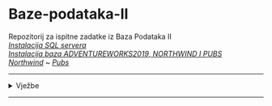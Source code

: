 # Baze-podataka-II
Repozitorij za ispitne zadatke iz Baza Podataka II <br>
_[Instalacija SQL servera](https://github.com/saranur/Baze-podataka-II/raw/main/Materijali/BP2_InstaliranjeSQLServera_2019.pptx)_ <br>
_[Instalacija baza ADVENTUREWORKS2019, NORTHWIND I PUBS](https://github.com/saranur/Baze-podataka-II/raw/main/Materijali/BPII_AdventureWorks_Northwind_Pubs_setup.pptx)_<br>
_[Northwind](https://raw.githubusercontent.com/saranur/Baze-podataka-II/main/Materijali/instnwnd.sql?token=GHSAT0AAAAAABSC56OMSGAXPCP4NWLYKDO6YR4XV7A)_ ~
_[Pubs](https://raw.githubusercontent.com/saranur/Baze-podataka-II/main/Materijali/instpubs.sql?token=GHSAT0AAAAAABSC56OMDV5T56WCNG4T4FLAYR4XWWA)_
<hr>

<details>
  <summary>Vježbe</summary><br>

  [Vježba 1](https://github.com/saranur/Baze-podataka-II/blob/main/Vje%C5%BEbe/Vje%C5%BEba%201/Vjezba_1_1.sql) ~ [Postavka](https://github.com/saranur/Baze-podataka-II/blob/main/Vje%C5%BEbe/Vje%C5%BEba%201/Vje%C5%BEba_1_Postavka.pdf) ~ [Zadatak 2](https://github.com/saranur/Baze-podataka-II/blob/main/Vje%C5%BEbe/Vje%C5%BEba%201/Vjezba_1_Z2.sql) ~ [Notes](https://github.com/saranur/Baze-podataka-II/blob/main/Vje%C5%BEbe/Vje%C5%BEba%201/Vje%C5%BEbe%201%20-%20Notes.md)
  
  [Vježba 2](https://github.com/saranur/Baze-podataka-II/blob/main/Vje%C5%BEbe/Vje%C5%BEba%202/Vjezba2.sql) ~ [Postavka](https://github.com/saranur/Baze-podataka-II/raw/main/Vje%C5%BEbe/Vje%C5%BEba%202/Vje%C5%BEba%202.docx) ~ [Zadaci Za Vježbu 2](https://github.com/saranur/Baze-podataka-II/blob/main/Vje%C5%BEbe/Vje%C5%BEba%202/ZadaciZaVjezbu2.sql)
  
  [Vježbe 3](https://github.com/saranur/Baze-podataka-II/blob/main/Vje%C5%BEbe/Vje%C5%BEba%203/Vjezba_3.sql) ~ [Postavka](https://github.com/saranur/Baze-podataka-II/blob/main/Vje%C5%BEbe/Vje%C5%BEba%203/Vje%C5%BEba%203.docx?raw=true) 
  
  
  [Vježbe 4](https://github.com/saranur/Baze-podataka-II/blob/main/Vje%C5%BEbe/Vje%C5%BEba%204/Vjezba4.sql) ~ [Postavka](https://github.com/saranur/Baze-podataka-II/raw/main/Vje%C5%BEbe/Vje%C5%BEba%204/Vje%C5%BEba%204.docx)
  
  [Vježbe 5](https://github.com/saranur/Baze-podataka-II/blob/main/Vje%C5%BEbe/Vje%C5%BEba%205/Vjezba_5.sql) ~ [Postavka](https://github.com/saranur/Baze-podataka-II/raw/main/Vje%C5%BEbe/Vje%C5%BEba%205/Vje%C5%BEba%205.docx)
  
  [Vježbe 6](https://github.com/saranur/Baze-podataka-II/blob/main/Vje%C5%BEbe/Vje%C5%BEbe%206/Vje%C5%BEba_6.sql) ~ [Postavka](https://github.com/saranur/Baze-podataka-II/raw/main/Vje%C5%BEbe/Vje%C5%BEbe%206/Vje%C5%BEba%206.docx) [Baza Test](https://github.com/saranur/Baze-podataka-II/blob/main/Vje%C5%BEbe/Vje%C5%BEbe%206/Vje%C5%BEba_6_baza_Test.sql)
  
  [Vježbe 7]() ~ [Postavka]()
  
  [Vježbe 8]() ~ [Postavka]()
  
</details>
<hr>
  
